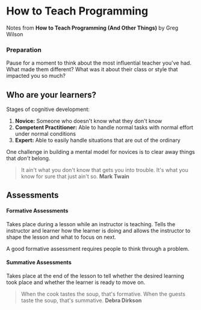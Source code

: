 # How to Teach Programming

Notes from **How to Teach Programming (And Other Things)** by Greg Wilson

### Preparation

Pause for a moment to think about the most influential teacher you've had. What made them different? What was it about their class or style that impacted you so much? 

## Who are your learners?

Stages of cognitive development: 

1. **Novice:** Someone who doesn't know what they don't know
2. **Competent Practitioner:** Able to handle normal tasks with normal effort under normal conditions
3. **Expert:** Able to easily handle situations that are out of the ordinary

One challenge in building a mental model for novices is to clear away things that *don't* belong. 

> It ain't what you don't know that gets you into trouble. It's what you know for sure that just ain't so. 
> **Mark Twain**

## Assessments

#### Formative Assessments

Takes place during a lesson while an instructor is teaching. Tells the instructor and learner how the learner is doing and allows the instructor to shape the lesson and what to focus on next.

A good formative assessment requires people to think through a problem.

#### Summative Assessments

Takes place at the end of the lesson to tell whether the desired learning took place and whether the learner is ready to move on.

> When the cook tastes the soup, that's formative. When the guests taste the soup, that's summative. 
> **Debra Dirkson**

 

